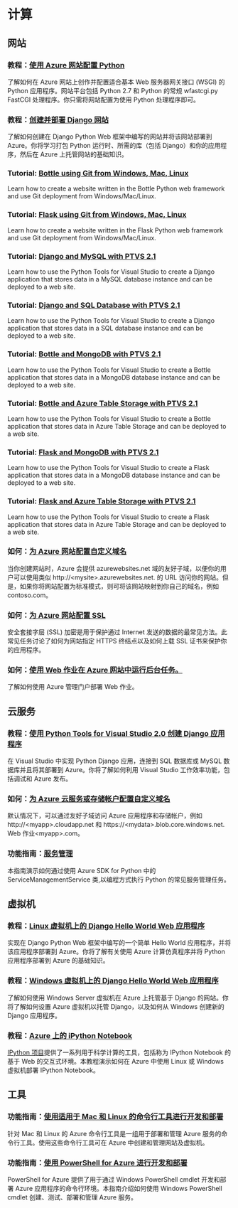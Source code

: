 <h1 id="menu-python-compute">计算</h1>
<h2 id="header-0">网站</h2>
<h3>教程：<a href="http://azure.microsoft.com/zh-cn/documentation/articles/web-sites-python-configure/" ms.pgarea="content" ms.cmpgrp="body" ms.cmptyp="link" ms.cmpnm="使用 Azure 网站配置 Python" ms.title="" km.title="" ms.interactiontype="1">使用 Azure 网站配置 Python</a></h3>
<p>了解如何在 Azure 网站上创作并配置适合基本 Web 服务器网关接口 (WSGI) 的 Python 应用程序。网站平台包括 Python 2.7 和 Python 的常规 wfastcgi.py FastCGI 处理程序。你只需将网站配置为使用 Python 处理程序即可。</p>
<h3>教程：<a href="http://azure.microsoft.com/zh-cn/documentation/articles/web-sites-python-create-deploy-django-app/" ms.pgarea="content" ms.cmpgrp="body" ms.cmptyp="link" ms.cmpnm="创建并部署 Django 网站" ms.title="" km.title="" ms.interactiontype="1">创建并部署 Django 网站</a></h3>
<p>了解如何创建在 Django Python Web 框架中编写的网站并将该网站部署到 Azure。你将学习打包 Python 运行时、所需的库（包括 Django）和你的应用程序，然后在 Azure 上托管网站的基础知识。</p>
<h3>Tutorial: <a href="http://azure.microsoft.com/zh-cn/documentation/articles/web-sites-python-create-deploy-bottle-app/" ms.pgarea="content" ms.cmpgrp="body" ms.cmptyp="link" ms.cmpnm="Bottle using Git from Windows, Mac, Linux" ms.title="" km.title="" ms.interactiontype="1">Bottle using Git from Windows, Mac, Linux</a></h3>
<p>Learn how to create a website written in the Bottle Python web framework and use Git deployment from Windows/Mac/Linux.</p>
<h3>Tutorial: <a href="http://azure.microsoft.com/zh-cn/documentation/articles/web-sites-python-create-deploy-flask-app/" ms.pgarea="content" ms.cmpgrp="body" ms.cmptyp="link" ms.cmpnm="Flask using Git from Windows, Mac, Linux" ms.title="" km.title="" ms.interactiontype="1">Flask using Git from Windows, Mac, Linux</a></h3>
<p>Learn how to create a website written in the Flask Python web framework and use Git deployment from Windows/Mac/Linux.</p>
<h3>Tutorial: <a href="http://azure.microsoft.com/zh-cn/documentation/articles/web-sites-python-ptvs-django-mysql/" ms.pgarea="content" ms.cmpgrp="body" ms.cmptyp="link" ms.cmpnm="Django and MySQL with PTVS 2.1" ms.title="" km.title="" ms.interactiontype="1">Django and MySQL with PTVS 2.1</a></h3>
<p>Learn how to use the Python Tools for Visual Studio to create a Django application that stores data in a MySQL database instance and can be deployed to a web site.</p>
<h3>Tutorial: <a href="http://azure.microsoft.com/zh-cn/documentation/articles/web-sites-python-ptvs-django-sql/" ms.pgarea="content" ms.cmpgrp="body" ms.cmptyp="link" ms.cmpnm="Django and SQL Database with PTVS 2.1" ms.title="" km.title="" ms.interactiontype="1">Django and SQL Database with PTVS 2.1</a></h3>
<p>Learn how to use the Python Tools for Visual Studio to create a Django application that stores data in a SQL database instance and can be deployed to a web site.</p>
<h3>Tutorial: <a href="http://azure.microsoft.com/zh-cn/documentation/articles/web-sites-python-ptvs-bottle-mongodb/" ms.pgarea="content" ms.cmpgrp="body" ms.cmptyp="link" ms.cmpnm="Bottle and MongoDB with PTVS 2.1" ms.title="" km.title="" ms.interactiontype="1">Bottle and MongoDB with PTVS 2.1</a></h3>
<p>Learn how to use the Python Tools for Visual Studio to create a Bottle application that stores data in a MongoDB database instance and can be deployed to a web site.</p>
<h3>Tutorial: <a href="http://azure.microsoft.com/zh-cn/documentation/articles/web-sites-python-ptvs-bottle-table-storage/" ms.pgarea="content" ms.cmpgrp="body" ms.cmptyp="link" ms.cmpnm="Bottle and Azure Table Storage with PTVS 2.1" ms.title="" km.title="" ms.interactiontype="1">Bottle and Azure Table Storage with PTVS 2.1</a></h3>
<p>Learn how to use the Python Tools for Visual Studio to create a Bottle application that stores data in Azure Table Storage and can be deployed to a web site.</p>
<h3>Tutorial: <a href="http://azure.microsoft.com/zh-cn/documentation/articles/web-sites-python-ptvs-flask-mongodb/" ms.pgarea="content" ms.cmpgrp="body" ms.cmptyp="link" ms.cmpnm="Flask and MongoDB with PTVS 2.1" ms.title="" km.title="" ms.interactiontype="1">Flask and MongoDB with PTVS 2.1</a></h3>
<p>Learn how to use the Python Tools for Visual Studio to create a Flask application that stores data in a MongoDB database instance and can be deployed to a web site.</p>
<h3>Tutorial: <a href="http://azure.microsoft.com/zh-cn/documentation/articles/web-sites-python-ptvs-flask-table-storage/" ms.pgarea="content" ms.cmpgrp="body" ms.cmptyp="link" ms.cmpnm="Flask and Azure Table Storage with PTVS 2.1" ms.title="" km.title="" ms.interactiontype="1">Flask and Azure Table Storage with PTVS 2.1</a></h3>
<p>Learn how to use the Python Tools for Visual Studio to create a Flask application that stores data in Azure Table Storage and can be deployed to a web site.</p>
<h3>如何：<a href="http://azure.microsoft.com/zh-cn/documentation/articles/web-sites-custom-domain-name/" ms.pgarea="content" ms.cmpgrp="body" ms.cmptyp="link" ms.cmpnm="为 Azure 网站配置自定义域名" ms.title="" km.title="" ms.interactiontype="1">为 Azure 网站配置自定义域名</a></h3>
<p>当你创建网站时，Azure 会提供 azurewebsites.net 域的友好子域，以便你的用户可以使用类似 http://&lt;mysite&gt;.azurewebsites.net. 的 URL 访问你的网站。但是，如果你将网站配置为标准模式，则可将该网站映射到你自己的域名，例如 contoso.com。</p>
<h3>如何：<a href="http://azure.microsoft.com/zh-cn/documentation/articles/web-sites-configure-ssl-certificate/" ms.pgarea="content" ms.cmpgrp="body" ms.cmptyp="link" ms.cmpnm="为 Azure 网站配置 SSL" ms.title="" km.title="" ms.interactiontype="1">为 Azure 网站配置 SSL</a></h3>
<p>安全套接字层 (SSL) 加密是用于保护通过 Internet 发送的数据的最常见方法。此常见任务讨论了如何为网站指定 HTTPS 终结点以及如何上载 SSL 证书来保护你的应用程序。</p>
<h3>如何：<a href="http://azure.microsoft.com/zh-cn/documentation/articles/web-sites-create-web-jobs/" ms.pgarea="content" ms.cmpgrp="body" ms.cmptyp="link" ms.cmpnm="使用 Web 作业在 Azure 网站中运行后台任务。" ms.title="" km.title="" ms.interactiontype="1">使用 Web 作业在 Azure 网站中运行后台任务。</a></h3>
<p>了解如何使用 Azure 管理门户部署 Web 作业。</p>
<h2 id="header-1">云服务</h2>
<h3>教程：<a href="http://azure.microsoft.com/zh-cn/documentation/articles/cloud-services-python-ptvs/" ms.pgarea="content" ms.cmpgrp="body" ms.cmptyp="link" ms.cmpnm="使用 Python Tools for Visual Studio 2.0 创建 Django 应用程序" ms.title="" km.title="" ms.interactiontype="1">使用 Python Tools for Visual Studio 2.0 创建 Django 应用程序</a></h3>
<p>在 Visual Studio 中实现 Python Django 应用，连接到 SQL 数据库或 MySQL 数据库并且将其部署到 Azure。你将了解如何利用 Visual Studio 工作效率功能，包括调试和 Azure 发布。</p>
<h3>如何：<a href="http://azure.microsoft.com/zh-cn/documentation/articles/web-sites-custom-domain-name/" ms.pgarea="content" ms.cmpgrp="body" ms.cmptyp="link" ms.cmpnm="为 Azure 云服务或存储帐户配置自定义域名" ms.title="" km.title="" ms.interactiontype="1">为 Azure 云服务或存储帐户配置自定义域名</a></h3>
<p>默认情况下，可以通过友好子域访问 Azure 应用程序和存储帐户，例如 http://&lt;myapp&gt;.cloudapp.net 和 https://&lt;mydata&gt;.blob.core.windows.net. Web 作业&lt;myapp&gt;.com。</p>
<h3>功能指南：<a href="http://azure.microsoft.com/zh-cn/documentation/articles/cloud-services-python-how-to-use-service-management/" ms.pgarea="content" ms.cmpgrp="body" ms.cmptyp="link" ms.cmpnm="服务管理" ms.title="" km.title="" ms.interactiontype="1">服务管理</a></h3>
<p>本指南演示如何通过使用 Azure SDK for Python 中的 ServiceManagementService 类,以编程方式执行 Python 的常见服务管理任务。</p>
<h2 id="header-2">虚拟机</h2>
<h3>教程：<a href="http://azure.microsoft.com/zh-cn/documentation/articles/virtual-machines-python-django-web-app-linux/" ms.pgarea="content" ms.cmpgrp="body" ms.cmptyp="link" ms.cmpnm="Linux 虚拟机上的 Django Hello World Web 应用程序" ms.title="" km.title="" ms.interactiontype="1">Linux 虚拟机上的 Django Hello World Web 应用程序</a></h3>
<p>实现在 Django Python Web 框架中编写的一个简单 Hello World 应用程序，并将该应用程序部署到 Azure。你将了解有关使用 Azure 计算仿真程序并将 Python 应用程序部署到 Azure 的基础知识。</p>
<h3>教程：<a href="http://azure.microsoft.com/zh-cn/documentation/articles/virtual-machines-python-django-web-app-windows-server/" ms.pgarea="content" ms.cmpgrp="body" ms.cmptyp="link" ms.cmpnm="Windows 虚拟机上的 Django Hello World Web 应用程序" ms.title="" km.title="" ms.interactiontype="1">Windows 虚拟机上的 Django Hello World Web 应用程序</a></h3>
<p>了解如何使用 Windows Server 虚拟机在 Azure 上托管基于 Django 的网站。你将了解如何设置 Azure 虚拟机以托管 Django，以及如何从 Windows 创建新的 Django 应用程序。</p>
<h3>教程：<a href="http://azure.microsoft.com/zh-cn/documentation/articles/virtual-machines-python-ipython-notebook/" ms.pgarea="content" ms.cmpgrp="body" ms.cmptyp="link" ms.cmpnm="Azure 上的 iPython Notebook" ms.title="" km.title="" ms.interactiontype="1">Azure 上的 iPython Notebook</a></h3>
<p><a href="http://ipython.org/" ms.pgarea="content" ms.cmpgrp="body" ms.cmptyp="link" ms.cmpnm="IPython 项目" ms.title="" km.title="" ms.interactiontype="1">IPython 项目</a>提供了一系列用于科学计算的工具，包括称为 IPython Notebook 的基于 Web 的交互式环境。本教程演示如何在 Azure 中使用 Linux 或 Windows 虚拟机部署 IPython Notebook。</p>
<h2 id="header-3">工具</h2>
<h3>功能指南：<a href="http://azure.microsoft.com/zh-cn/documentation/articles/xplat-cli/" ms.pgarea="content" ms.cmpgrp="body" ms.cmptyp="link" ms.cmpnm="使用适用于 Mac 和 Linux 的命令行工具进行开发和部署" ms.title="" km.title="" ms.interactiontype="1">使用适用于 Mac 和 Linux 的命令行工具进行开发和部署</a></h3>
<p>针对 Mac 和 Linux 的 Azure 命令行工具是一组用于部署和管理 Azure 服务的命令行工具。使用这些命令行工具可在 Azure 中创建和管理网站及虚拟机。</p>
<h3>功能指南：<a href="http://azure.microsoft.com/zh-cn/documentation/articles/install-configure-powershell/" ms.pgarea="content" ms.cmpgrp="body" ms.cmptyp="link" ms.cmpnm="使用 PowerShell for Azure 进行开发和部署" ms.title="" km.title="" ms.interactiontype="1">使用 PowerShell for Azure 进行开发和部署</a></h3>
<p>PowerShell for Azure 提供了用于通过 Windows PowerShell cmdlet 开发和部署 Azure 应用程序的命令行环境。本指南介绍如何使用 Windows PowerShell cmdlet 创建、测试、部署和管理 Azure 服务。</p>
